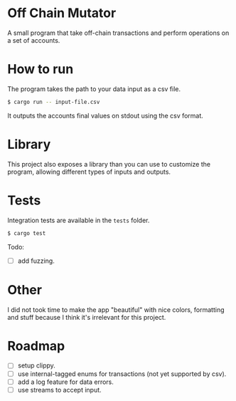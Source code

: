 # Off Chain Mutator

A small program that take off-chain transactions and perform operations on a set of accounts.

# How to run

The program takes the path to your data input as a csv file.

```sh
$ cargo run -- input-file.csv
```

It outputs the accounts final values on stdout using the csv format.

# Library

This project also exposes a library than you can use to customize the program, allowing different types of inputs and outputs.

# Tests

Integration tests are available in the `tests` folder.

```sh
$ cargo test
```

Todo:
- [ ] add fuzzing.

# Other

I did not took time to make the app "beautiful" with nice colors, formatting and stuff because I think it's irrelevant for this project.

# Roadmap

- [ ] setup clippy.
- [ ] use internal-tagged enums for transactions (not yet supported by csv).
- [ ] add a log feature for data errors.
- [ ] use streams to accept input.